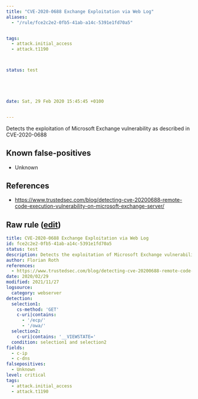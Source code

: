 ```yaml
---
title: "CVE-2020-0688 Exchange Exploitation via Web Log"
aliases:
  - "/rule/fce2c2e2-0fb5-41ab-a14c-5391e1fd70a5"


tags:
  - attack.initial_access
  - attack.t1190



status: test





date: Sat, 29 Feb 2020 15:45:45 +0100


---
```


Detects the exploitation of Microsoft Exchange vulnerability as described in CVE-2020-0688

<!--more-->


## Known false-positives

* Unknown



## References

* https://www.trustedsec.com/blog/detecting-cve-20200688-remote-code-execution-vulnerability-on-microsoft-exchange-server/


## Raw rule ([edit](https://github.com/SigmaHQ/sigma/edit/master/rules/web/web_cve_2020_0688_msexchange.yml))
```yaml
title: CVE-2020-0688 Exchange Exploitation via Web Log
id: fce2c2e2-0fb5-41ab-a14c-5391e1fd70a5
status: test
description: Detects the exploitation of Microsoft Exchange vulnerability as described in CVE-2020-0688
author: Florian Roth
references:
  - https://www.trustedsec.com/blog/detecting-cve-20200688-remote-code-execution-vulnerability-on-microsoft-exchange-server/
date: 2020/02/29
modified: 2021/11/27
logsource:
  category: webserver
detection:
  selection1:
    cs-method: 'GET'
    c-uri|contains:
      - '/ecp/'
      - '/owa/'
  selection2:
    c-uri|contains: '__VIEWSTATE='
  condition: selection1 and selection2
fields:
  - c-ip
  - c-dns
falsepositives:
  - Unknown
level: critical
tags:
  - attack.initial_access
  - attack.t1190

```
